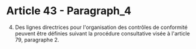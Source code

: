 # Article 43 - Paragraph_4

4. Des lignes directrices pour l'organisation des contrôles de conformité peuvent être définies suivant la procédure consultative visée à l'article 79, paragraphe 2.
